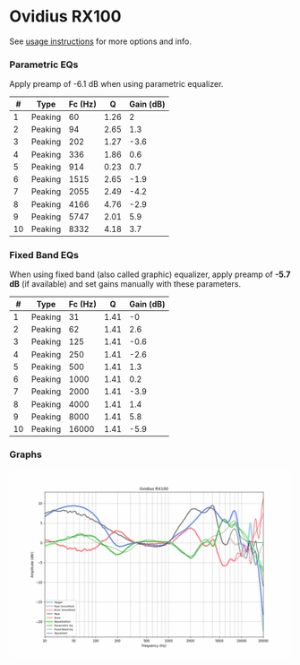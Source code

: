# Ovidius RX100
See [usage instructions](https://github.com/jaakkopasanen/AutoEq#usage) for more options and info.

### Parametric EQs
Apply preamp of -6.1 dB when using parametric equalizer.

|   # | Type    |   Fc (Hz) |    Q |   Gain (dB) |
|-----|---------|-----------|------|-------------|
|   1 | Peaking |        60 | 1.26 |         2   |
|   2 | Peaking |        94 | 2.65 |         1.3 |
|   3 | Peaking |       202 | 1.27 |        -3.6 |
|   4 | Peaking |       336 | 1.86 |         0.6 |
|   5 | Peaking |       914 | 0.23 |         0.7 |
|   6 | Peaking |      1515 | 2.65 |        -1.9 |
|   7 | Peaking |      2055 | 2.49 |        -4.2 |
|   8 | Peaking |      4166 | 4.76 |        -2.9 |
|   9 | Peaking |      5747 | 2.01 |         5.9 |
|  10 | Peaking |      8332 | 4.18 |         3.7 |

### Fixed Band EQs
When using fixed band (also called graphic) equalizer, apply preamp of **-5.7 dB** (if available) and set gains manually with these parameters.

|   # | Type    |   Fc (Hz) |    Q |   Gain (dB) |
|-----|---------|-----------|------|-------------|
|   1 | Peaking |        31 | 1.41 |        -0   |
|   2 | Peaking |        62 | 1.41 |         2.6 |
|   3 | Peaking |       125 | 1.41 |        -0.6 |
|   4 | Peaking |       250 | 1.41 |        -2.6 |
|   5 | Peaking |       500 | 1.41 |         1.3 |
|   6 | Peaking |      1000 | 1.41 |         0.2 |
|   7 | Peaking |      2000 | 1.41 |        -3.9 |
|   8 | Peaking |      4000 | 1.41 |         1.4 |
|   9 | Peaking |      8000 | 1.41 |         5.8 |
|  10 | Peaking |     16000 | 1.41 |        -5.9 |

### Graphs
![](./Ovidius%20RX100.png)
